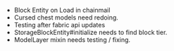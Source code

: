 - Block Entity on Load in chainmail
- Cursed chest models need redoing.
- Testing after fabric api updates
- StorageBlockEntity#initialize needs to find block tier.
- ModelLayer mixin needs testing / fixing.
